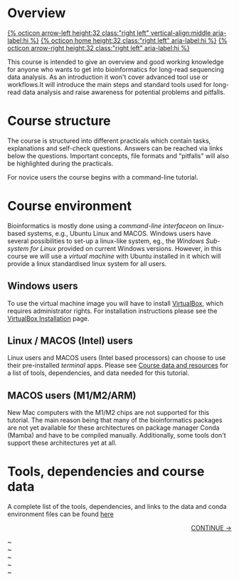 # Overview

[{% octicon arrow-left height:32 class:"right left" vertical-align:middle aria-label:hi %}](index.md) [{% octicon home height:32 class:"right left" aria-label:hi %}](index.md) [{% octicon arrow-right height:32 class:"right left" aria-label:hi %}](VM.md)

This course is intended to give an overview and good working knowledge for anyone who wants to get into bioinformatics for long-read sequencing data analysis. As an introduction it won't cover advanced tool use or workflows.It will introduce the main steps and standard tools used for long-read data analysis and raise awareness for potential problems and pitfalls.

# Course structure

The course is structured into different practicals which contain tasks, explanations and self-check questions. Answers can be reached via links below the questions. Important concepts, file formats and "pitfalls" will also be highlighted during the practicals.

For novice users the course begins with a command-line tutorial.


# Course environment

Bioinformatics is mostly done using a *command-line interface*on on linux-based systems, e.g., Ubuntu Linux and MACOS. Windows users have several possibilities to set-up a linux-like system, eg., the *Windows Sub-system for Linux* provided on current Windows versions. However, in this course we will use a *virtual machine* with Ubuntu installed in it which will provide a linux standardised linux system for all users. 

## Windows users

To use the virtual machine image you will have to install [VirtualBox](https://virtualbox.org), which requires administrator rights. For installation instructions please see the [VirtualBox Installation](VM.md) page.


## Linux / MACOS (Intel) users

Linux users and MACOS users (Intel based processors) can choose to use their pre-installed *terminal* apps. Please see [Course data and resources](DATA.md) for a list of tools, dependencies, and data needed for this tutorial.

## MACOS users (M1/M2/ARM)

New Mac computers with the M1/M2 chips are not supported for this tutorial. The main reason being that many of the bioinformatics packages are not yet available for these architectures on package manager Conda (Mamba) and have to be compiled manually. Additionally, some tools don't support these architectures yet at all. 


# Tools, dependencies and course data

A complete list of the tools, dependencies, and links to the data and conda environment files can be found [here](DATA.md#List-of-bioinformatic-tools-used)

<p align="right"><a href="https://bluemountainsanalytics.github.io/BMA_CLI-tutorial/VM.html">CONTINUE -></a>
</p>

~                                                                                                                                                                                              
~                                                                                                                                                                                              
~                                                                                                                                                                                              
~                                                                                                                                                                                              
~                             
